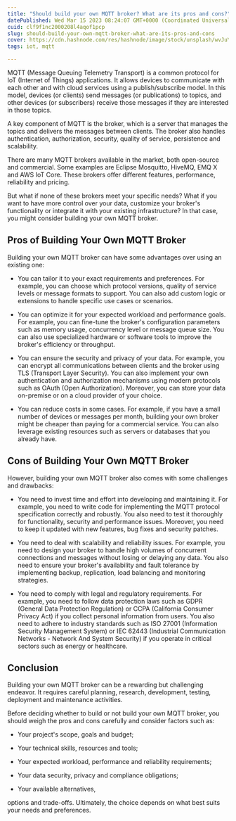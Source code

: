 ```yaml
---
title: "Should build your own MQTT broker? What are its pros and cons?"
datePublished: Wed Mar 15 2023 08:24:07 GMT+0000 (Coordinated Universal Time)
cuid: clf9f1nc2000208l4aqof1pcp
slug: should-build-your-own-mqtt-broker-what-are-its-pros-and-cons
cover: https://cdn.hashnode.com/res/hashnode/image/stock/unsplash/wvJuYrM5iuw/upload/ea06aacb706d70c4fb2a475e225bb8cf.jpeg
tags: iot, mqtt

---
```


MQTT (Message Queuing Telemetry Transport) is a common protocol for IoT (Internet of Things) applications. It allows devices to communicate with each other and with cloud services using a publish/subscribe model. In this model, devices (or clients) send messages (or publications) to topics, and other devices (or subscribers) receive those messages if they are interested in those topics.

A key component of MQTT is the broker, which is a server that manages the topics and delivers the messages between clients. The broker also handles authentication, authorization, security, quality of service, persistence and scalability.

There are many MQTT brokers available in the market, both open-source and commercial. Some examples are Eclipse Mosquitto, HiveMQ, EMQ X and AWS IoT Core. These brokers offer different features, performance, reliability and pricing.

But what if none of these brokers meet your specific needs? What if you want to have more control over your data, customize your broker's functionality or integrate it with your existing infrastructure? In that case, you might consider building your own MQTT broker.

## Pros of Building Your Own MQTT Broker

Building your own MQTT broker can have some advantages over using an existing one:

* You can tailor it to your exact requirements and preferences. For example, you can choose which protocol versions, quality of service levels or message formats to support. You can also add custom logic or extensions to handle specific use cases or scenarios.
    
* You can optimize it for your expected workload and performance goals. For example, you can fine-tune the broker's configuration parameters such as memory usage, concurrency level or message queue size. You can also use specialized hardware or software tools to improve the broker's efficiency or throughput.
    
* You can ensure the security and privacy of your data. For example, you can encrypt all communications between clients and the broker using TLS (Transport Layer Security). You can also implement your own authentication and authorization mechanisms using modern protocols such as OAuth (Open Authorization). Moreover, you can store your data on-premise or on a cloud provider of your choice.
    
* You can reduce costs in some cases. For example, if you have a small number of devices or messages per month, building your own broker might be cheaper than paying for a commercial service. You can also leverage existing resources such as servers or databases that you already have.
    

## Cons of Building Your Own MQTT Broker

However, building your own MQTT broker also comes with some challenges and drawbacks:

* You need to invest time and effort into developing and maintaining it. For example, you need to write code for implementing the MQTT protocol specification correctly and robustly. You also need to test it thoroughly for functionality, security and performance issues. Moreover, you need to keep it updated with new features, bug fixes and security patches.
    
* You need to deal with scalability and reliability issues. For example, you need to design your broker to handle high volumes of concurrent connections and messages without losing or delaying any data. You also need to ensure your broker's availability and fault tolerance by implementing backup, replication, load balancing and monitoring strategies.
    
* You need to comply with legal and regulatory requirements. For example, you need to follow data protection laws such as GDPR (General Data Protection Regulation) or CCPA (California Consumer Privacy Act) if you collect personal information from users. You also need to adhere to industry standards such as ISO 27001 (Information Security Management System) or IEC 62443 (Industrial Communication Networks - Network And System Security) if you operate in critical sectors such as energy or healthcare.
    

## Conclusion

Building your own MQTT broker can be a rewarding but challenging endeavor. It requires careful planning, research, development, testing, deployment and maintenance activities.

Before deciding whether to build or not build your own MQTT broker, you should weigh the pros and cons carefully and consider factors such as:

* Your project's scope, goals and budget;
    
* Your technical skills, resources and tools;
    
* Your expected workload, performance and reliability requirements;
    
* Your data security, privacy and compliance obligations;
    
* Your available alternatives,
    

options and trade-offs. Ultimately, the choice depends on what best suits your needs and preferences.